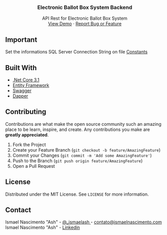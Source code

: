 


<!-- PROJECT LOGO -->
<br />

  <h3 align="center">Electronic Ballot Box System Backend</h3>

  <p align="center">
    API Rest for Electronic Ballot Box System
    <br />
    <a href="https://github.com/ismaelash/modelviwer-devices-support-frontend">View Demo</a>
    ·
    <a href="https://github.com/ismaelash/modelviwer-devices-support/issues">Report Bug or Feature</a>
  </p>
</p>

## Important

Set the informations SQL Server Connection String on file [Constants](https://github.com/ismaelash/Electronic-Ballot-Box-Backend/blob/main/DataAccess/Constants.cs)

## Built With

* [.Net Core 3.1](https://docs.microsoft.com/en-us/aspnet/core/?view=aspnetcore-3.1)
* [Entity Framework](https://docs.microsoft.com/en-us/ef/)
* [Swagger](https://swagger.io/)
* [Dapper](https://dapper-tutorial.net/)

<!-- CONTRIBUTING -->
## Contributing

Contributions are what make the open source community such an amazing place to be learn, inspire, and create. Any contributions you make are **greatly appreciated**.

1. Fork the Project
2. Create your Feature Branch (`git checkout -b feature/AmazingFeature`)
3. Commit your Changes (`git commit -m 'Add some AmazingFeature'`)
4. Push to the Branch (`git push origin feature/AmazingFeature`)
5. Open a Pull Request



<!-- LICENSE -->
## License

Distributed under the MIT License. See `LICENSE` for more information.



<!-- CONTACT -->
## Contact

Ismael Nascimento "Ash" - [@_ismaelash ](https://twitter.com/_ismaelash) - contato@ismaelnascimento.com
Ismael Nascimento "Ash" - [Linkedin ](https://www.linkedin.com/in/ismaelash)
